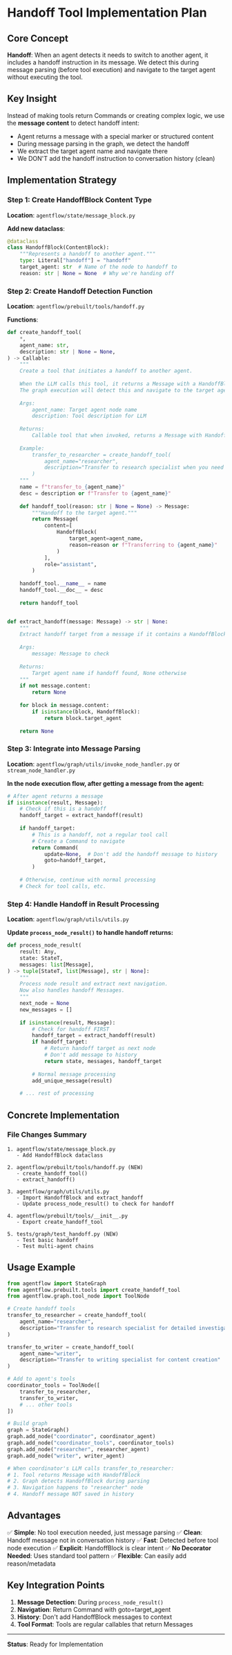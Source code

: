 # Handoff Tool Implementation Plan

## Core Concept

**Handoff**: When an agent detects it needs to switch to another agent, it includes a handoff instruction in its message. We detect this during message parsing (before tool execution) and navigate to the target agent without executing the tool.

## Key Insight

Instead of making tools return Commands or creating complex logic, we use the **message content** to detect handoff intent:
- Agent returns a message with a special marker or structured content
- During message parsing in the graph, we detect the handoff
- We extract the target agent name and navigate there
- We DON'T add the handoff instruction to conversation history (clean)

## Implementation Strategy

### Step 1: Create HandoffBlock Content Type

**Location**: `agentflow/state/message_block.py`

**Add new dataclass**:
```python
@dataclass
class HandoffBlock(ContentBlock):
    """Represents a handoff to another agent."""
    type: Literal["handoff"] = "handoff"
    target_agent: str  # Name of the node to handoff to
    reason: str | None = None  # Why we're handing off
```

### Step 2: Create Handoff Detection Function

**Location**: `agentflow/prebuilt/tools/handoff.py`

**Functions**:
```python
def create_handoff_tool(
    *,
    agent_name: str,
    description: str | None = None,
) -> Callable:
    """
    Create a tool that initiates a handoff to another agent.
    
    When the LLM calls this tool, it returns a Message with a HandoffBlock.
    The graph execution will detect this and navigate to the target agent.
    
    Args:
        agent_name: Target agent node name
        description: Tool description for LLM
    
    Returns:
        Callable tool that when invoked, returns a Message with HandoffBlock
    
    Example:
        transfer_to_researcher = create_handoff_tool(
            agent_name="researcher",
            description="Transfer to research specialist when you need information"
        )
    """
    name = f"transfer_to_{agent_name}"
    desc = description or f"Transfer to {agent_name}"
    
    def handoff_tool(reason: str | None = None) -> Message:
        """Handoff to the target agent."""
        return Message(
            content=[
                HandoffBlock(
                    target_agent=agent_name,
                    reason=reason or f"Transferring to {agent_name}"
                )
            ],
            role="assistant",
        )
    
    handoff_tool.__name__ = name
    handoff_tool.__doc__ = desc
    
    return handoff_tool


def extract_handoff(message: Message) -> str | None:
    """
    Extract handoff target from a message if it contains a HandoffBlock.
    
    Args:
        message: Message to check
    
    Returns:
        Target agent name if handoff found, None otherwise
    """
    if not message.content:
        return None
    
    for block in message.content:
        if isinstance(block, HandoffBlock):
            return block.target_agent
    
    return None
```

### Step 3: Integrate into Message Parsing

**Location**: `agentflow/graph/utils/invoke_node_handler.py` or `stream_node_handler.py`

**In the node execution flow, after getting a message from the agent:**

```python
# After agent returns a message
if isinstance(result, Message):
    # Check if this is a handoff
    handoff_target = extract_handoff(result)
    
    if handoff_target:
        # This is a handoff, not a regular tool call
        # Create a Command to navigate
        return Command(
            update=None,  # Don't add the handoff message to history
            goto=handoff_target,
        )
    
    # Otherwise, continue with normal processing
    # Check for tool calls, etc.
```

### Step 4: Handle Handoff in Result Processing

**Location**: `agentflow/graph/utils/utils.py`

**Update `process_node_result()` to handle handoff returns:**

```python
def process_node_result(
    result: Any,
    state: StateT,
    messages: list[Message],
) -> tuple[StateT, list[Message], str | None]:
    """
    Process node result and extract next navigation.
    Now also handles handoff Messages.
    """
    next_node = None
    new_messages = []
    
    if isinstance(result, Message):
        # Check for handoff FIRST
        handoff_target = extract_handoff(result)
        if handoff_target:
            # Return handoff target as next node
            # Don't add message to history
            return state, messages, handoff_target
        
        # Normal message processing
        add_unique_message(result)
    
    # ... rest of processing
```

## Concrete Implementation

### File Changes Summary

```
1. agentflow/state/message_block.py
   - Add HandoffBlock dataclass

2. agentflow/prebuilt/tools/handoff.py (NEW)
   - create_handoff_tool()
   - extract_handoff()

3. agentflow/graph/utils/utils.py
   - Import HandoffBlock and extract_handoff
   - Update process_node_result() to check for handoff

4. agentflow/prebuilt/tools/__init__.py
   - Export create_handoff_tool

5. tests/graph/test_handoff.py (NEW)
   - Test basic handoff
   - Test multi-agent chains
```

## Usage Example

```python
from agentflow import StateGraph
from agentflow.prebuilt.tools import create_handoff_tool
from agentflow.graph.tool_node import ToolNode

# Create handoff tools
transfer_to_researcher = create_handoff_tool(
    agent_name="researcher",
    description="Transfer to research specialist for detailed investigation"
)

transfer_to_writer = create_handoff_tool(
    agent_name="writer", 
    description="Transfer to writing specialist for content creation"
)

# Add to agent's tools
coordinator_tools = ToolNode([
    transfer_to_researcher,
    transfer_to_writer,
    # ... other tools
])

# Build graph
graph = StateGraph()
graph.add_node("coordinator", coordinator_agent)
graph.add_node("coordinator_tools", coordinator_tools)
graph.add_node("researcher", researcher_agent)
graph.add_node("writer", writer_agent)

# When coordinator's LLM calls transfer_to_researcher:
# 1. Tool returns Message with HandoffBlock
# 2. Graph detects HandoffBlock during parsing
# 3. Navigation happens to "researcher" node
# 4. Handoff message NOT saved in history
```

## Advantages

✅ **Simple**: No tool execution needed, just message parsing
✅ **Clean**: Handoff message not in conversation history
✅ **Fast**: Detected before tool node execution
✅ **Explicit**: HandoffBlock is clear intent
✅ **No Decorator Needed**: Uses standard tool pattern
✅ **Flexible**: Can easily add reason/metadata

## Key Integration Points

1. **Message Detection**: During `process_node_result()` 
2. **Navigation**: Return Command with goto=target_agent
3. **History**: Don't add HandoffBlock messages to context
4. **Tool Format**: Tools are regular callables that return Messages

---

**Status**: Ready for Implementation
